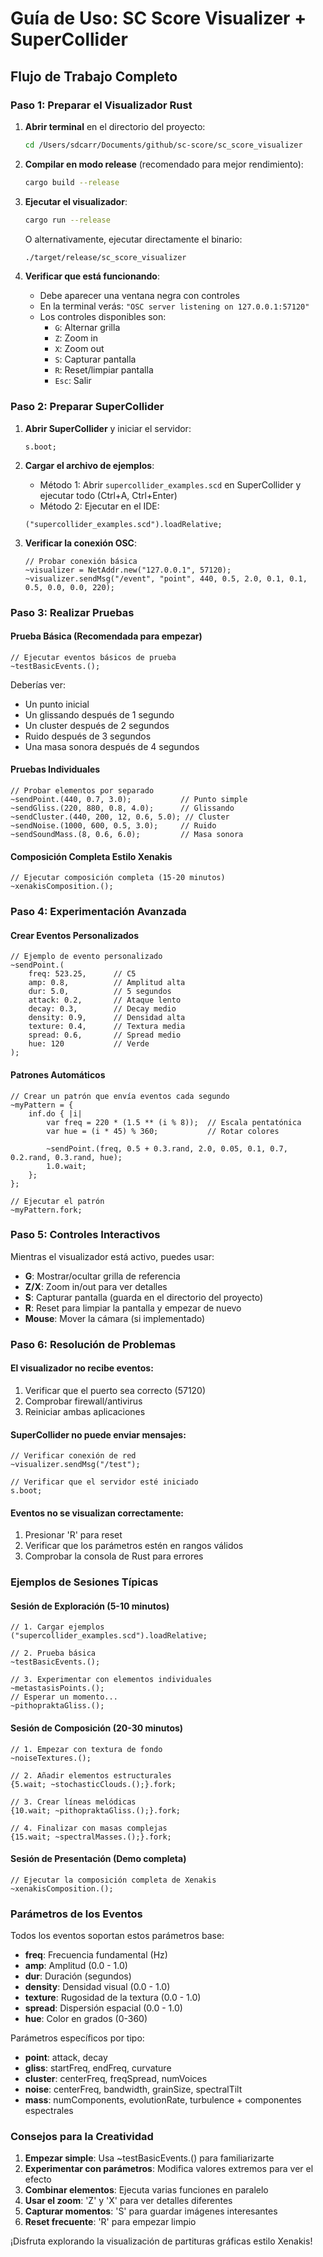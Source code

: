 # Guía de Uso: SC Score Visualizer + SuperCollider

## Flujo de Trabajo Completo

### Paso 1: Preparar el Visualizador Rust

1. **Abrir terminal** en el directorio del proyecto:
   ```bash
   cd /Users/sdcarr/Documents/github/sc-score/sc_score_visualizer
   ```

2. **Compilar en modo release** (recomendado para mejor rendimiento):
   ```bash
   cargo build --release
   ```

3. **Ejecutar el visualizador**:
   ```bash
   cargo run --release
   ```

   O alternativamente, ejecutar directamente el binario:
   ```bash
   ./target/release/sc_score_visualizer
   ```

4. **Verificar que está funcionando**:
   - Debe aparecer una ventana negra con controles
   - En la terminal verás: `"OSC server listening on 127.0.0.1:57120"`
   - Los controles disponibles son:
     - `G`: Alternar grilla
     - `Z`: Zoom in
     - `X`: Zoom out
     - `S`: Capturar pantalla
     - `R`: Reset/limpiar pantalla
     - `Esc`: Salir

### Paso 2: Preparar SuperCollider

1. **Abrir SuperCollider** y iniciar el servidor:
   ```supercollider
   s.boot;
   ```

2. **Cargar el archivo de ejemplos**:
   - Método 1: Abrir `supercollider_examples.scd` en SuperCollider y ejecutar todo (Ctrl+A, Ctrl+Enter)
   - Método 2: Ejecutar en el IDE:
   ```supercollider
   ("supercollider_examples.scd").loadRelative;
   ```

3. **Verificar la conexión OSC**:
   ```supercollider
   // Probar conexión básica
   ~visualizer = NetAddr.new("127.0.0.1", 57120);
   ~visualizer.sendMsg("/event", "point", 440, 0.5, 2.0, 0.1, 0.1, 0.5, 0.0, 0.0, 220);
   ```

### Paso 3: Realizar Pruebas

#### Prueba Básica (Recomendada para empezar)
```supercollider
// Ejecutar eventos básicos de prueba
~testBasicEvents.();
```

Deberías ver:
- Un punto inicial
- Un glissando después de 1 segundo
- Un cluster después de 2 segundos
- Ruido después de 3 segundos
- Una masa sonora después de 4 segundos

#### Pruebas Individuales
```supercollider
// Probar elementos por separado
~sendPoint.(440, 0.7, 3.0);           // Punto simple
~sendGliss.(220, 880, 0.8, 4.0);      // Glissando
~sendCluster.(440, 200, 12, 0.6, 5.0); // Cluster
~sendNoise.(1000, 600, 0.5, 3.0);     // Ruido
~sendSoundMass.(8, 0.6, 6.0);         // Masa sonora
```

#### Composición Completa Estilo Xenakis
```supercollider
// Ejecutar composición completa (15-20 minutos)
~xenakisComposition.();
```

### Paso 4: Experimentación Avanzada

#### Crear Eventos Personalizados
```supercollider
// Ejemplo de evento personalizado
~sendPoint.(
    freq: 523.25,      // C5
    amp: 0.8,          // Amplitud alta
    dur: 5.0,          // 5 segundos
    attack: 0.2,       // Ataque lento
    decay: 0.3,        // Decay medio
    density: 0.9,      // Densidad alta
    texture: 0.4,      // Textura media
    spread: 0.6,       // Spread medio
    hue: 120           // Verde
);
```

#### Patrones Automáticos
```supercollider
// Crear un patrón que envía eventos cada segundo
~myPattern = {
    inf.do { |i|
        var freq = 220 * (1.5 ** (i % 8));  // Escala pentatónica
        var hue = (i * 45) % 360;           // Rotar colores
        
        ~sendPoint.(freq, 0.5 + 0.3.rand, 2.0, 0.05, 0.1, 0.7, 0.2.rand, 0.3.rand, hue);
        1.0.wait;
    };
};

// Ejecutar el patrón
~myPattern.fork;
```

### Paso 5: Controles Interactivos

Mientras el visualizador está activo, puedes usar:

- **G**: Mostrar/ocultar grilla de referencia
- **Z/X**: Zoom in/out para ver detalles
- **S**: Capturar pantalla (guarda en el directorio del proyecto)
- **R**: Reset para limpiar la pantalla y empezar de nuevo
- **Mouse**: Mover la cámara (si implementado)

### Paso 6: Resolución de Problemas

#### El visualizador no recibe eventos:
1. Verificar que el puerto sea correcto (57120)
2. Comprobar firewall/antivirus
3. Reiniciar ambas aplicaciones

#### SuperCollider no puede enviar mensajes:
```supercollider
// Verificar conexión de red
~visualizer.sendMsg("/test");

// Verificar que el servidor esté iniciado
s.boot;
```

#### Eventos no se visualizan correctamente:
1. Presionar 'R' para reset
2. Verificar que los parámetros estén en rangos válidos
3. Comprobar la consola de Rust para errores

### Ejemplos de Sesiones Típicas

#### Sesión de Exploración (5-10 minutos)
```supercollider
// 1. Cargar ejemplos
("supercollider_examples.scd").loadRelative;

// 2. Prueba básica
~testBasicEvents.();

// 3. Experimentar con elementos individuales
~metastasisPoints.();
// Esperar un momento...
~pithopraktaGliss.();
```

#### Sesión de Composición (20-30 minutos)
```supercollider
// 1. Empezar con textura de fondo
~noiseTextures.();

// 2. Añadir elementos estructurales
{5.wait; ~stochasticClouds.();}.fork;

// 3. Crear líneas melódicas
{10.wait; ~pithopraktaGliss.();}.fork;

// 4. Finalizar con masas complejas
{15.wait; ~spectralMasses.();}.fork;
```

#### Sesión de Presentación (Demo completa)
```supercollider
// Ejecutar la composición completa de Xenakis
~xenakisComposition.();
```

### Parámetros de los Eventos

Todos los eventos soportan estos parámetros base:
- **freq**: Frecuencia fundamental (Hz)
- **amp**: Amplitud (0.0 - 1.0)
- **dur**: Duración (segundos)
- **density**: Densidad visual (0.0 - 1.0)
- **texture**: Rugosidad de la textura (0.0 - 1.0)
- **spread**: Dispersión espacial (0.0 - 1.0)
- **hue**: Color en grados (0-360)

Parámetros específicos por tipo:
- **point**: attack, decay
- **gliss**: startFreq, endFreq, curvature
- **cluster**: centerFreq, freqSpread, numVoices
- **noise**: centerFreq, bandwidth, grainSize, spectralTilt
- **mass**: numComponents, evolutionRate, turbulence + componentes espectrales

### Consejos para la Creatividad

1. **Empezar simple**: Usa ~testBasicEvents.() para familiarizarte
2. **Experimentar con parámetros**: Modifica valores extremos para ver el efecto
3. **Combinar elementos**: Ejecuta varias funciones en paralelo
4. **Usar el zoom**: 'Z' y 'X' para ver detalles diferentes
5. **Capturar momentos**: 'S' para guardar imágenes interesantes
6. **Reset frecuente**: 'R' para empezar limpio

¡Disfruta explorando la visualización de partituras gráficas estilo Xenakis!
